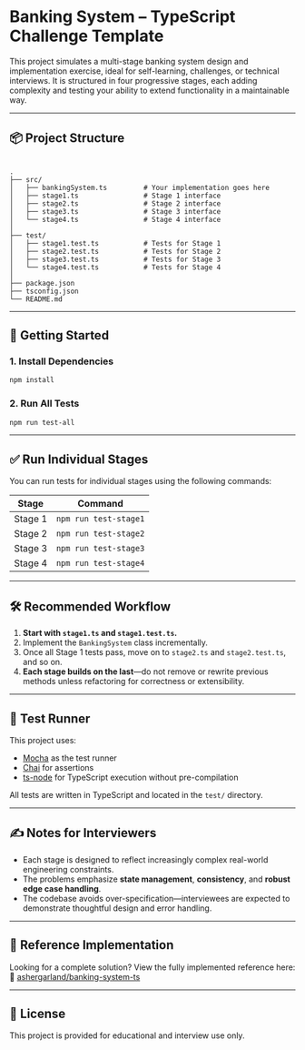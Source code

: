 # Banking System – TypeScript Challenge Template

This project simulates a multi-stage banking system design and implementation exercise, ideal for self-learning, challenges, or technical interviews. It is structured in four progressive stages, each adding complexity and testing your ability to extend functionality in a maintainable way.

---

## 📦 Project Structure

```

.
├── src/
│   ├── bankingSystem.ts         # Your implementation goes here
│   ├── stage1.ts                # Stage 1 interface
│   ├── stage2.ts                # Stage 2 interface
│   ├── stage3.ts                # Stage 3 interface
│   └── stage4.ts                # Stage 4 interface
│
├── test/
│   ├── stage1.test.ts           # Tests for Stage 1
│   ├── stage2.test.ts           # Tests for Stage 2
│   ├── stage3.test.ts           # Tests for Stage 3
│   └── stage4.test.ts           # Tests for Stage 4
│
├── package.json
├── tsconfig.json
└── README.md

````

---

## 🚀 Getting Started

### 1. Install Dependencies

```bash
npm install
````

### 2. Run All Tests

```bash
npm run test-all
```

---

## ✅ Run Individual Stages

You can run tests for individual stages using the following commands:

| Stage   | Command               |
| ------- | --------------------- |
| Stage 1 | `npm run test-stage1` |
| Stage 2 | `npm run test-stage2` |
| Stage 3 | `npm run test-stage3` |
| Stage 4 | `npm run test-stage4` |

---

## 🛠 Recommended Workflow

1. **Start with `stage1.ts` and `stage1.test.ts`.**
2. Implement the `BankingSystem` class incrementally.
3. Once all Stage 1 tests pass, move on to `stage2.ts` and `stage2.test.ts`, and so on.
4. **Each stage builds on the last**—do not remove or rewrite previous methods unless refactoring for correctness or extensibility.

---

## 🧪 Test Runner

This project uses:

* [Mocha](https://mochajs.org/) as the test runner
* [Chai](https://www.chaijs.com/) for assertions
* [ts-node](https://typestrong.org/ts-node/) for TypeScript execution without pre-compilation

All tests are written in TypeScript and located in the `test/` directory.

---

## ✍️ Notes for Interviewers

* Each stage is designed to reflect increasingly complex real-world engineering constraints.
* The problems emphasize **state management**, **consistency**, and **robust edge case handling**.
* The codebase avoids over-specification—interviewees are expected to demonstrate thoughtful design and error handling.

---

## 📘 Reference Implementation

Looking for a complete solution?
View the fully implemented reference here:
🔗 [ashergarland/banking-system-ts](https://github.com/ashergarland/banking-system-ts)

---

## 📧 License

This project is provided for educational and interview use only.